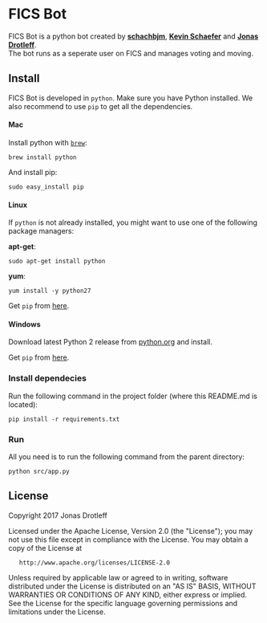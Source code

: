# FICS Bot
FICS Bot is a python bot created by [**schachbjm**](https://github.com/schachbjm), 
[**Kevin Schaefer**](http://kevinschaefer.de) and [**Jonas Drotleff**](https://github.com/jonas-drotleff).  
The bot runs as a seperate user on FICS and manages voting and moving.

## Install
FICS Bot is developed in `python`. Make sure you have Python installed. We also recommend to use `pip` 
to get all the dependencies.
#### Mac
Install python with [`brew`](http://brew.sh/):
```commandline
brew install python
```
And install pip:
````commandline
sudo easy_install pip
````

#### Linux

If `python` is not already installed, you might want to use one of the following package managers:

**apt-get**:
```commandline
sudo apt-get install python
```
**yum**:
```commandline
yum install -y python27
```

Get `pip` from [here](https://pip.pypa.io/en/stable/installing/).

#### Windows
Download latest Python 2 release from [python.org](https://www.python.org/downloads/windows/) and install.

Get `pip` from [here](https://pip.pypa.io/en/stable/installing/).

### Install dependecies

Run the following command in the project folder (where this README.md is located):
```commandline
pip install -r requirements.txt
```

### Run
All you need is to run the following command from the parent directory:
```commandline
python src/app.py
```

## License

Copyright 2017 Jonas Drotleff

   Licensed under the Apache License, Version 2.0 (the "License");
   you may not use this file except in compliance with the License.
   You may obtain a copy of the License at

       http://www.apache.org/licenses/LICENSE-2.0

   Unless required by applicable law or agreed to in writing, software
   distributed under the License is distributed on an "AS IS" BASIS,
   WITHOUT WARRANTIES OR CONDITIONS OF ANY KIND, either express or implied.
   See the License for the specific language governing permissions and
   limitations under the License.
